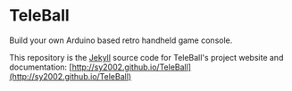 TeleBall
========

Build your own Arduino based retro handheld game console.

This repository is the [Jekyll](http://jekyllrb.com) source code
for TeleBall's project website and documentation:
[http://sy2002.github.io/TeleBall](http://sy2002.github.io/TeleBall)
